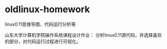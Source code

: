 # oldlinux-homework
linux0.11思维导图、代码运行分析等

山东大学计算机学院操作系统课程设计作业：
分析linux0.11源代码，并选择喜欢的部分，对代码运行过程进行可视化。
